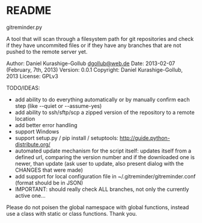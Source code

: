 README
======
gitreminder.py

A tool that will scan through a filesystem path for git repositories and check
if they have uncommited files or if they have any branches that are not pushed
to the remote server yet.

Author:       Daniel Kurashige-Gollub
              dgollub@web.de
Date:         2013-02-07 (February, 7th, 2013)
Version:      0.0.1
Copyright:    Daniel Kurashige-Gollub, 2013
License:      GPLv3

TODO/IDEAS:
- add ability to do everything automatically or by manually confirm each step
  (like --quiet or --assume-yes)
- add ability to ssh/sftp/scp a zipped version of the repository to a remote
  location
- add better error handling
- support Windows
- support setup.py / pip install / setuptools:
  http://guide.python-distribute.org/
- automated update mechanism for the script itself: updates itself from a
  defined url, comparing the version number and if the downloaded one is
  newer, than update (ask user to update, also present dialog with the
  CHANGES that were made)
- add support for local configuration file in ~/.gitreminder/gitreminder.conf
  (format should be in JSON)
- IMPORTANT: should really check ALL branches, not only the currently active
  one...

Please do not poisen the global namespace with global functions, instead use
a class with static or class functions. Thank you.
